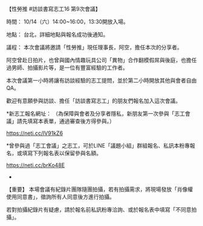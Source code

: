 ---
---
【性勞推 #訪談書寫志工16 第9次會議】

時間：
10/14（六）14:00~16:00，13:30開放入場。

地點：
台北，詳細地點與報名成功後通知。

議程：
本次會議將邀請「性勞推」現任理事長，阿空，擔任本次的分享者。

阿空曾赴日拍片，也曾與國內情趣玩具公司「異物」合作翻模假屌與後庭，也擔任過男師、拍攝影片等，是一位有豐富經驗的工作者。

本次會議第一小時將讓有訪談經驗的志工提問，並於第二小時開放其他與會者自由QA。

歡迎有意願參與訪談、擔任「訪談書寫志工」的朋友們報名加入這次會議。

*新志工報名網址： 
（為保障與會者及分享者隱私，新朋友第一次參與「志工會議」請先填寫本表單，通過審查後方得參與。）

https://neti.cc/lV91kZ6

*曾參與過「志工會議」之志工，可於LINE「議題小組」群組報名、私訊本粉專報名，或填寫下列報名表以保留參與名額。

https://neti.cc/brKo48E

-
【重要】
本場會議有紀錄片團隊隨團拍攝，若有拍攝需求，將現場發放「肖像權使用同意書」，徵詢所有人同意後方進行拍攝。

若對拍攝紀錄片有疑慮，請於報名前私訊粉專洽詢、或於報名表中填寫「不同意拍攝」。